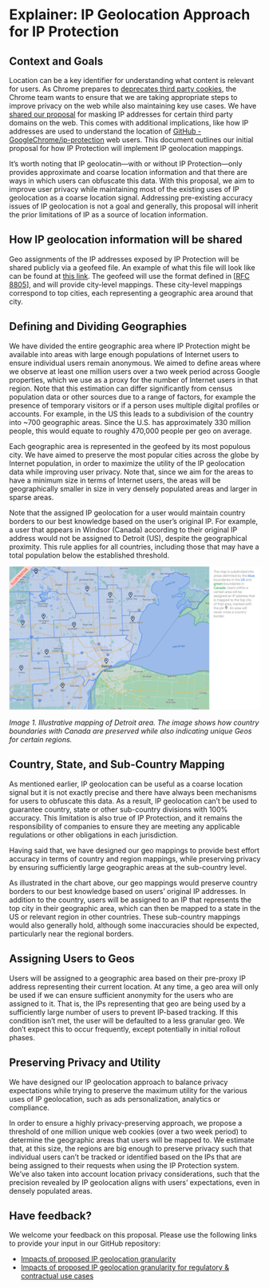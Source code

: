 # Explainer: IP Geolocation Approach for IP Protection

## Context and Goals

Location can be a key identifier for understanding what content is relevant for users. As Chrome prepares to [deprecates third party cookies](https://privacysandbox.com/), the Chrome team wants to ensure that we are taking appropriate steps to improve privacy on the web while also maintaining key use cases. We have [shared our proposal](https://github.com/GoogleChrome/ip-protection) for masking IP addresses for certain third party domains on the web. This comes with additional implications, like how IP addresses are used to understand the location of [GitHub - GoogleChrome/ip-protection](https://github.com/GoogleChrome/ip-protection) web users. This document outlines our initial proposal for how IP Protection will implement IP geolocation mappings.

It’s worth noting that IP geolocatin—with or without IP Protection—only provides approximate and coarse location information and that there are ways in which users can obfuscate this data. With this proposal, we aim to improve user privacy while maintaining most of the existing uses of IP geolocation as a coarse location signal. Addressing pre-existing accuracy issues of IP geolocation is not a goal and generally, this proposal will inherit the prior limitations of IP as a source of location information.

## How IP geolocation information will be shared

Geo assignments of the IP addresses exposed by IP Protection will be shared publicly via a geofeed file. An example of what this file will look like can be found at [this link](https://www.gstatic.com/ipprotection/geofeed_template). The geofeed will use the format defined in [[RFC 8805](https://datatracker.ietf.org/doc/html/rfc8805)], and will provide city-level mappings. These city-level mappings correspond to top cities, each representing a geographic area around that city.

## Defining and Dividing Geographies

We have divided the entire geographic area where IP Protection might be available into areas with large enough populations of Internet users to ensure individual users remain anonymous. We aimed to define areas where we observe at least one million users over a two week period across Google properties, which we use as a proxy for the number of Internet users in that region. Note that this estimation can differ significantly from census population data or other sources due to a range of factors, for example the presence of temporary visitors or if a person uses multiple digital profiles or accounts. For example, in the US this leads to a subdivision of the country into ~700 geographic areas. Since the U.S. has approximately 330 million people, this would equate to roughly 470,000 people per geo on average.

Each geographic area is represented in the geofeed by its most populous city. We have aimed to preserve the most popular cities across the globe by Internet population, in order to maximize the utility of the IP geolocation data while improving user privacy. Note that, since we aim for the areas to have a minimum size in terms of Internet users, the areas will be geographically smaller in size in very densely populated areas and larger in sparse areas.

Note that the assigned IP geolocation for a user would maintain country borders to our best knowledge based on the user’s original IP. For example, a user that appears in Windsor (Canada) according to their original IP address would not be assigned to Detroit (US), despite the geographical proximity. This rule applies for all countries, including those that may have a total population below the established threshold.

!["The map is subdivided into areas delimited by the blue boundaries in the US and green boundaries in Canada. Users within a certain area will be assigned an IP address that is mapped to the top city of that area, marked with the pin. An area will never cross a country border."](./geo-example.png)

_Image 1. Illustrative mapping of Detroit area. The image shows how country boundaries with Canada are preserved while also indicating unique Geos for certain regions._



## Country, State, and Sub-Country Mapping

As mentioned earlier, IP geolocation can be useful as a coarse location signal but it is not exactly precise and there have always been mechanisms for users to obfuscate this data. As a result, IP geolocation can’t be used to guarantee country, state or other sub-country divisions with 100% accuracy. This limitation is also true of IP Protection, and it remains the responsibility of companies to ensure they are meeting any applicable regulations or other obligations in each jurisdiction.

Having said that, we have designed our geo mappings to provide best effort accuracy in terms of country and region mappings, while preserving privacy by ensuring sufficiently large geographic areas at the sub-country level.

As illustrated in the chart above, our geo mappings would preserve country borders to our best knowledge based on users’ original IP addresses. In addition to the country, users will be assigned to an IP that represents the top city in their geographic area, which can then be mapped to a state in the US or relevant region in other countries. These sub-country mappings would also generally hold, although some inaccuracies should be expected, particularly near the regional borders.

## Assigning Users to Geos

Users will be assigned to a geographic area based on their pre-proxy IP address representing their current location. At any time, a geo area will only be used if we can ensure sufficient anonymity for the users who are assigned to it. That is, the IPs representing that geo are being used by a sufficiently large number of users to prevent IP-based tracking. If this condition isn’t met, the user will be defaulted to a less granular geo. We don’t expect this to occur frequently, except potentially in initial rollout phases.

## Preserving Privacy and Utility

We have designed our IP geolocation approach to balance privacy expectations while trying to preserve the maximum utility for the various uses of IP geolocation, such as ads personalization, analytics or compliance.

In order to ensure a highly privacy-preserving approach, we propose a threshold of one million unique web cookies (over a two week period) to determine the geographic areas that users will be mapped to. We estimate that, at this size, the regions are big enough to preserve privacy such that individual users can’t be tracked or identified based on the IPs that are being assigned to their requests when using the IP Protection system. We’ve also taken into account location privacy considerations, such that the precision revealed by IP geolocation aligns with users’ expectations, even in densely populated areas.


## Have feedback?

We welcome your feedback on this proposal. Please use the following links to provide your input in our GitHub repository:
* [Impacts of proposed IP geolocation granularity](https://github.com/GoogleChrome/ip-protection/issues/3)
* [Impacts of proposed IP geolocation granularity for regulatory & contractual use cases](https://github.com/GoogleChrome/ip-protection/issues/2)


